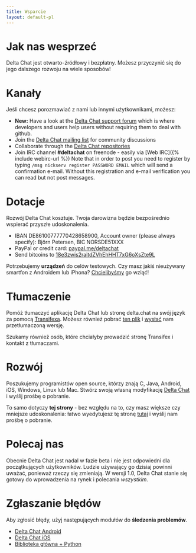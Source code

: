 ```yaml
---
title: Wsparcie
layout: default-pl
---
```




<!-- GENERATED FILE -- DO NOT EDIT -->



# Jak nas wesprzeć

Delta Chat jest otwarto-źródłowy i bezpłatny. Możesz przyczynić się do jego dalszego rozwoju na wiele sposobów!


# Kanały

Jeśli chcesz porozmawiać z nami lub innymi użytkownikami, możesz:

- <b>New:</b> Have a look at the [Delta Chat support forum](https://support.delta.chat)
  which is where developers and users help users without requiring them to deal with github. 
- Join the [Delta Chat mailing list](https://lists.codespeak.net/postorius/lists/delta.codespeak.net/) for community discussions
- Collaborate through the [Delta Chat repositories](https://github.com/deltachat/)
- Join IRC channel **#deltachat** on freenode - easily via [Web IRC]({% include webirc-url %})
  Note that in order to post you need to register by typing
  `/msg nickserv register PASSWORD EMAIL` which will send a confirmation
  e-mail. Without this registration and e-mail verification you can read 
  but not post messages. 



# Dotacje

Rozwój Delta Chat kosztuje. Twoja darowizna będzie bezpośrednio wspierać przyszłe udoskonalenia.

- IBAN DE86100777770428658900, Account owner (please always specify): Björn Petersen, BIC NORSDE51XXX
- PayPal or credit card: [paypal.me/deltachat](https://paypal.me/deltachat/20)
- Send bitcoins to [18e3zwis2raitdZVhEhHHT7xG6oXsZte9L](bitcoin:18e3zwis2raitdZVhEhHHT7xG6oXsZte9L)

Potrzebujemy **urządzeń** do celów testowych. Czy masz jakiś nieużywany smartfon z Androidem lub iPhona? [Chcielibyśmy](imprint) go wziąć!

# Tłumaczenie

Pomóż tłumaczyć aplikację Delta Chat lub stronę delta.chat na swój język za pomocą 
[Transifexa](https://www.transifex.com/delta-chat/public/).
Możesz również pobrać [ten plik](https://raw.githubusercontent.com/deltachat/deltachat-android/master/MessengerProj/src/main/res/values/strings.xml) i [wysłać](imprint) nam przetłumaczoną wersję.

Szukamy również osób, które chciałyby prowadzić stronę Transifex i kontakt z tłumaczami.


# Rozwój

Poszukujemy programistów open source, którzy znają C, Java, Android, iOS, Windows, Linux lub Mac. Stwórz swoją własną modyfikację [Delta Chat](https://github.com/deltachat/) i wyślij prośbę o pobranie.

To samo dotyczy **tej strony** - bez względu na to, czy masz większe czy mniejsze udoskonalenia: łatwo wyedytujesz tę stronę [tutaj](https://github.com/deltachat/deltachat-pages) i wyślij nam prośbę o pobranie.

# Polecaj nas

Obecnie Delta Chat jest nadal w fazie beta i nie jest odpowiedni dla początkujących użytkowników. Ludzie używający go dzisiaj powinni uważać, ponieważ rzeczy się zmieniają. W wersji 1.0, Delta Chat stanie się gotowy do wprowadzenia na rynek i polecania _wszystkim_.


# Zgłaszanie błędów

Aby zgłosić błędy, użyj następujących modułów do **śledzenia problemów**.

- [Delta Chat Android](https://github.com/deltachat/deltachat-android/issues)
- [Delta Chat iOS](https://github.com/deltachat/deltachat-ios/issues)
- [Biblioteka główna + Python](https://github.com/deltachat/deltachat-core/issues)



